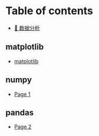 # Table of contents

* [🍤 数据分析](README.md)

## matplotlib

* [matplotlib](matplotlib/matplotlib.md)

## numpy

* [Page 1](numpy/page-1.md)

## pandas

* [Page 2](pandas/page-2.md)
